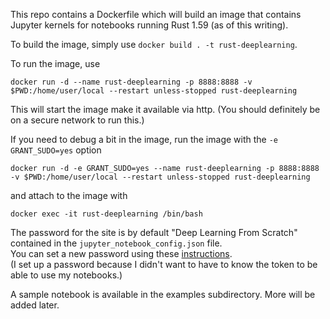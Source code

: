 This repo contains a Dockerfile which will build an image that contains Jupyter
kernels for notebooks running Rust 1.59 (as of this writing).

To build the image, simply use `docker build . -t rust-deeplearning`.

To run the image, use 

```
docker run -d --name rust-deeplearning -p 8888:8888 -v $PWD:/home/user/local --restart unless-stopped rust-deeplearning
```

This will start the image make it available via http.  (You should definitely 
be on a secure network to run this.)

If you need to debug a bit in the image, run the image with the 
`-e GRANT_SUDO=yes` option

```
docker run -d -e GRANT_SUDO=yes --name rust-deeplearning -p 8888:8888 -v $PWD:/home/user/local --restart unless-stopped rust-deeplearning
```

and attach to the image with

```
docker exec -it rust-deeplearning /bin/bash
```

The password for the site is by default "Deep Learning From Scratch" contained in the `jupyter_notebook_config.json` file.  
You can set a new password using these [instructions](https://jupyter-notebook.readthedocs.io/en/stable/public_server.html).  
(I set up a password because I didn't want to have to know the token to be able to use my notebooks.)

A sample notebook is available in the examples subdirectory.  More will be added later.

